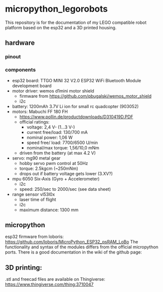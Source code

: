 # micropython_legorobots

This repository is for the documentation of my LEGO compatible robot platform based 
on the esp32 and a 3D printed housing. 

## hardware
### pinout

### components
* esp32 board: TTGO MINI 32 V2.0 ESP32 WiFi Bluetooth Module development board
* motor driver: wemos d1mini motor shield 
    * firmware from https://github.com/pbugalski/wemos_motor_shield
    * i2c
* battery: 1200mAh 3.7V Li ion for small rc quadcopter (903052)
* motors: Mabuchi FF 180 FH
    * https://www.pollin.de/productdownloads/D310419D.PDF
    * official ratings:
        * voltage: 2,4 V- (1...3 V-)
        * current free/load: 130/700 mA
        * nominal power: 1,06 W
        * speed free/ load: 7700/6500 U/min
        * nominal/max torque: 1,56/10,0 mNm
    * driven from the battery (at max 4.2 V)
* servo: mg90 metal gear
    * hobby servo pwm control at 50Hz
    * torque: 2.5kgcm (~250mNm)
    * drops out if battery voltage gets lower (3.XV?)
* mpu 6050 Six-Axis (Gyro + Accelerometer)
    * i2c
    * speed: 250/sec to 2000/sec (see data sheet)
* range sensor vl53l0x
    * laser time of flight
    * i2c
    * maximum distance: 1300 mm


## micropython
esp32 firmware from loboris: https://github.com/loboris/MicroPython_ESP32_psRAM_LoBo
The functionality and syntax of the modules differs from the official micropython ports. 
There is a good documentation in the wiki of the github page:

## 3D printing:
.stl and freecad files are available on Thingiverse: https://www.thingiverse.com/thing:3710047
